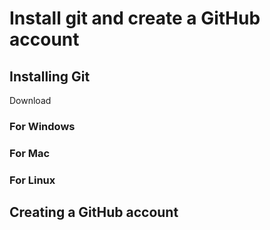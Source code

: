 # Install git and create a GitHub account

## Installing Git

Download

### For Windows

### For Mac

### For Linux

## Creating a GitHub account

